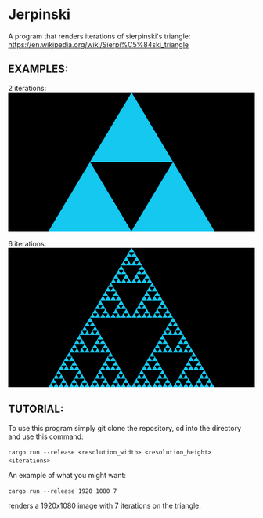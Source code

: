 # Jerpinski

A program that renders iterations of sierpinski's triangle: https://en.wikipedia.org/wiki/Sierpi%C5%84ski_triangle

## EXAMPLES:

2 iterations:
![alt text](https://github.com/James822/jerpinski/blob/master/jerpinski/example_renders/render_iterations_2.png?raw=true)

6 iterations:
![alt text](https://github.com/James822/jerpinski/blob/master/jerpinski/example_renders/render_iterations_6.png?raw=true)

## TUTORIAL:

To use this program simply git clone the repository,
cd into the directory and use this command:

`cargo run --release <resolution_width> <resolution_height> <iterations> `

An example of what you might want:

`cargo run --release 1920 1080 7`

renders a 1920x1080 image with 7 iterations on the triangle.
